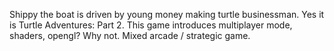 Shippy the boat is driven by young money making turtle businessman. Yes it is Turtle Adventures: Part 2.
This game introduces multiplayer mode, shaders, opengl? Why not.
Mixed arcade / strategic game.